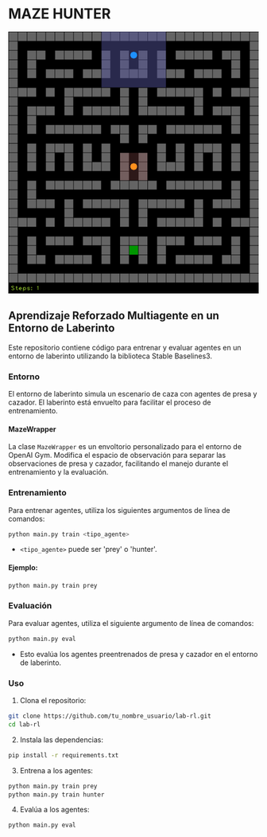 # MAZE HUNTER

![alt text](https://github.com/alexanderplatas/RL-maze_hunter/blob/main/gameplay_example.gif?raw=true)

## Aprendizaje Reforzado Multiagente en un Entorno de Laberinto

Este repositorio contiene código para entrenar y evaluar agentes en un entorno de laberinto utilizando la biblioteca Stable Baselines3.

### Entorno

El entorno de laberinto simula un escenario de caza con agentes de presa y cazador. El laberinto está envuelto para facilitar el proceso de entrenamiento.

#### MazeWrapper

La clase `MazeWrapper` es un envoltorio personalizado para el entorno de OpenAI Gym. Modifica el espacio de observación para separar las observaciones de presa y cazador, facilitando el manejo durante el entrenamiento y la evaluación.

### Entrenamiento

Para entrenar agentes, utiliza los siguientes argumentos de línea de comandos:

```bash
python main.py train <tipo_agente>
```

- `<tipo_agente>` puede ser 'prey' o 'hunter'.

#### Ejemplo:

```bash
python main.py train prey
```

### Evaluación

Para evaluar agentes, utiliza el siguiente argumento de línea de comandos:

```bash
python main.py eval
```

- Esto evalúa los agentes preentrenados de presa y cazador en el entorno de laberinto.

### Uso

1. Clona el repositorio:

```bash
git clone https://github.com/tu_nombre_usuario/lab-rl.git
cd lab-rl
```

2. Instala las dependencias:

```bash
pip install -r requirements.txt
```

3. Entrena a los agentes:

```bash
python main.py train prey
python main.py train hunter
```

4. Evalúa a los agentes:

```bash
python main.py eval
```

